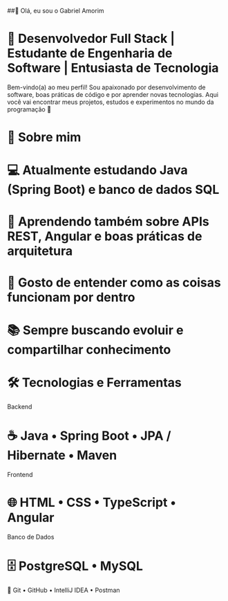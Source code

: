 ##👋 Olá, eu sou o Gabriel Amorim

# 🎯 Desenvolvedor Full Stack | Estudante de Engenharia de Software | Entusiasta de Tecnologia

Bem-vindo(a) ao meu perfil! Sou apaixonado por desenvolvimento de software, boas práticas de código e por aprender novas tecnologias. Aqui você vai encontrar meus projetos, estudos e experimentos no mundo da programação 🚀

# 🧠 Sobre mim

# 💻 Atualmente estudando Java (Spring Boot) e banco de dados SQL

# 🌱 Aprendendo também sobre APIs REST, Angular e boas práticas de arquitetura

# 🧩 Gosto de entender como as coisas funcionam por dentro

# 📚 Sempre buscando evoluir e compartilhar conhecimento

# 🛠️ Tecnologias e Ferramentas
Backend

# ☕ Java • Spring Boot • JPA / Hibernate • Maven

Frontend

# 🌐 HTML • CSS • TypeScript • Angular

Banco de Dados

# 🗄️ PostgreSQL • MySQL

🔧 Git • GitHub • IntelliJ IDEA • Postman
